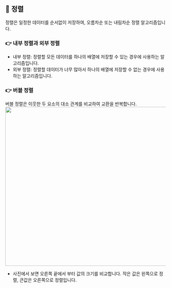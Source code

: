 ## 📌 정렬
정렬은 일정한 데이터를 순서없이 저장하여, 오름차순 또는 내림차순 정렬 알고리즘입니다.

### 👉 내부 정렬과 외부 정렬
+ 내부 정렬: 정렬할 모든 데이터를 하나의 배열에 저장할 수 있는 경우에 사용하는 알고리즘입니다.
+ 외부 정렬: 정렬할 데이터가 너무 많아서 하나의 배열에 저장할 수 없는 경우에 사용하는 알고리즘입니다.

### 👉 버블 정렬
버블 정렬은 이웃한 두 요소의 대소 관계를 비교하여 교환을 반복합니다.
</br>
<img src="https://user-images.githubusercontent.com/58936137/178909026-e20bdaf9-c034-46b2-a1c5-1813cc1a4424.png" width="600px" height="500px">
+ 사진에서 보면 오른쪽 끝에서 부터 값의 크기를 비교합니다. 작은 값은 왼쪽으로 정렬, 큰값은 오른쪽으로 정렬입니다.

